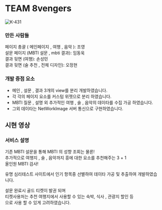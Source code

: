 # TEAM 8vengers

![K-431](https://github.com/gitjoyoung/8vengers/assets/126527025/41280c12-20f7-41c3-a641-73926f59695e)

### 만든 사람들

페이지 총괄 ( 메인페이지 , 여행 , 음악 ): 조영<br>
설문 페이지 (MBTI 설문 , mbti 결과): 임동욱<br>
결과 뒷면 (여행): 손성민<br>
결과 뒷면 (술 추천 , 전체 디자인): 오정현<br>

### 개발 중점 요소

- 메인 , 설문 , 결과 3개의 view를 분리 개발하였습니다.
- 각 각의 페이지 요소를 커스텀 위젯으로 분리 하였습니다.
- MBTI 질문 , 설명 외 추가적인 여행 , 술 , 음악의 데이타를 수집 가공 하였습니다.
- 그외 데이타는 NetWorkImage 서버 통신으로 구현하였습니다.

## 시현 영상

### 서비스 설명

기존 MBTI 설문을 통해 MBTI 의 성향 조회는 물론! <br>
추가적으로 여행지 , 술 , 음악까지 흥에 대한 요소를 추천해주는 3 + 1 <br>
올인원 MBTI 검사!<br>

유명 심리테스트 사이트에서 인기 항목중 선별하여 데이타 가공 및 추출하여 개발하였습니다.<br>

설문 완료시 골드 티켓이 발권 되며 <br>
티켓사용처는 추천 여행지에서 사용할 수 있는 숙박, 식사 , 관광지 할인 등<br>으로
사용 할 수 있게 고려하였습니다.<br>
